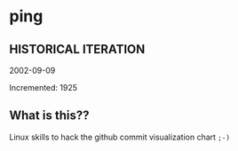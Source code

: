 # ping

## HISTORICAL ITERATION
2002-09-09

Incremented: 1925

## What is this?? 
Linux skills to hack the github commit visualization chart `;-)`
